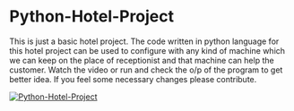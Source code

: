 # Python-Hotel-Project
This is just a basic hotel project.
The code written in python language for this hotel project can be used to configure with any kind of machine which we can keep on the place of receptionist and that machine can help the customer.
Watch the video or run and check the o/p of the program to get better idea.
If you feel some necessary changes please contribute.

[![Python-Hotel-Project](https://img.youtube.com/vi/https://www.youtube.com/watch?v=NZb5YSpP8rE&t=3s/0.jpg)](https://www.youtube.com/watch?v=NZb5YSpP8rE&t=3s)
